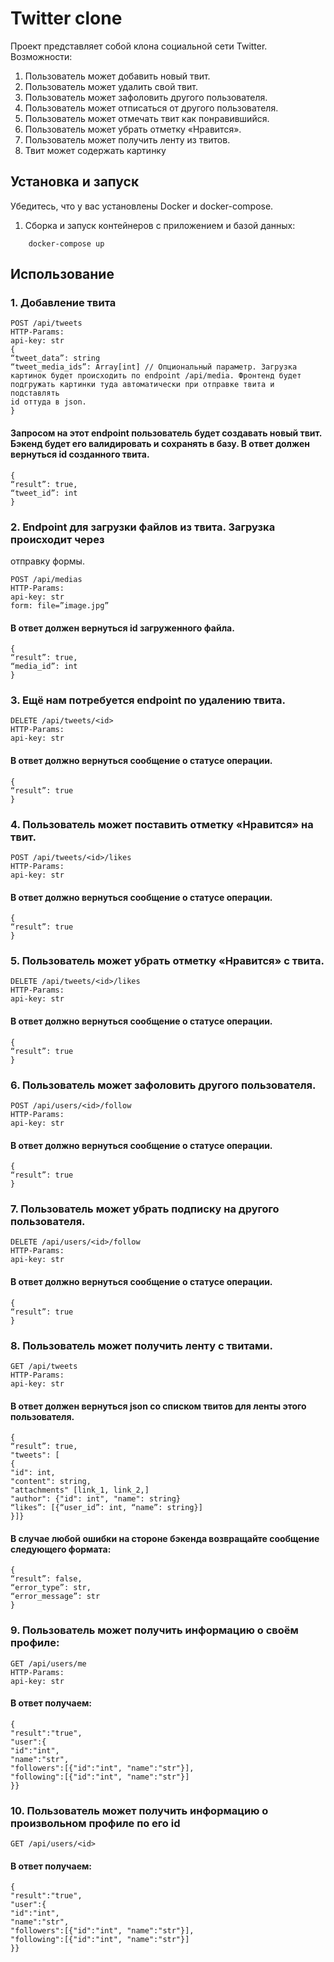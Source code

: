# Twitter clone

Проект представляет собой клона социальной сети Twitter.
Возможности:
1. Пользователь может добавить новый твит.
2. Пользователь может удалить свой твит.
3. Пользователь может зафоловить другого пользователя.
4. Пользователь может отписаться от другого пользователя.
5. Пользователь может отмечать твит как понравившийся.
6. Пользователь может убрать отметку «Нравится».
7. Пользователь может получить ленту из твитов.
8. Твит может содержать картинку

## Установка и запуск

Убедитесь, что у вас установлены Docker и docker-compose.



1. Сборка и запуск контейнеров с приложением и базой данных:
```
    docker-compose up
```
## Использование
### 1. Добавление твита
```
POST /api/tweets
HTTP-Params:
api-key: str
{
“tweet_data”: string
“tweet_media_ids”: Array[int] // Опциональный параметр. Загрузка
картинок будет происходить по endpoint /api/media. Фронтенд будет
подгружать картинки туда автоматически при отправке твита и подставлять
id оттуда в json.
}
```

#### Запросом на этот endpoint пользователь будет создавать новый твит. Бэкенд будет его валидировать и сохранять в базу. В ответ должен вернуться id созданного твита.
```
{
“result”: true,
“tweet_id”: int
}
```

### 2. Endpoint для загрузки файлов из твита. Загрузка происходит через
отправку формы.
```
POST /api/medias
HTTP-Params:
api-key: str
form: file=”image.jpg”
```
#### В ответ должен вернуться id загруженного файла.
```
{
“result”: true,
“media_id”: int
}
```

### 3. Ещё нам потребуется endpoint по удалению твита.
```
DELETE /api/tweets/<id>
HTTP-Params:
api-key: str
```
#### В ответ должно вернуться сообщение о статусе операции.
```
{
“result”: true
}
```

### 4. Пользователь может поставить отметку «Нравится» на твит.
```
POST /api/tweets/<id>/likes
HTTP-Params:
api-key: str
```
#### В ответ должно вернуться сообщение о статусе операции.
```
{
“result”: true
}
```

### 5. Пользователь может убрать отметку «Нравится» с твита.
```
DELETE /api/tweets/<id>/likes
HTTP-Params:
api-key: str
```
#### В ответ должно вернуться сообщение о статусе операции.
```
{
“result”: true
}
```

### 6. Пользователь может зафоловить другого пользователя.
```
POST /api/users/<id>/follow
HTTP-Params:
api-key: str
```
#### В ответ должно вернуться сообщение о статусе операции.
```
{
“result”: true
}
```
### 7. Пользователь может убрать подписку на другого пользователя.
```
DELETE /api/users/<id>/follow
HTTP-Params:
api-key: str
```
#### В ответ должно вернуться сообщение о статусе операции.
```
{
“result”: true
}
```
### 8. Пользователь может получить ленту с твитами.
```
GET /api/tweets
HTTP-Params:
api-key: str
```
#### В ответ должен вернуться json со списком твитов для ленты этого пользователя.
```
{
“result”: true,
"tweets": [
{
"id": int,
"content": string,
"attachments" [link_1, link_2,]
"author": {"id": int", "name": string}
“likes”: [{“user_id”: int, “name”: string}]
}]}
```
#### В случае любой ошибки на стороне бэкенда возвращайте сообщение следующего формата:
```
{
“result”: false,
“error_type”: str,
“error_message”: str
}
```

### 9. Пользователь может получить информацию о своём профиле:
```
GET /api/users/me
HTTP-Params:
api-key: str
```
#### В ответ получаем:
```
{
"result":"true",
"user":{
"id":"int",
"name":"str",
"followers":[{"id":"int", "name":"str"}],
"following":[{"id":"int", "name":"str"}]
}}
```


### 10. Пользователь может получить информацию о произвольном профиле по его id
```
GET /api/users/<id>
```
#### В ответ получаем:
```
{
"result":"true",
"user":{
"id":"int",
"name":"str",
"followers":[{"id":"int", "name":"str"}],
"following":[{"id":"int", "name":"str"}]
}}
```


